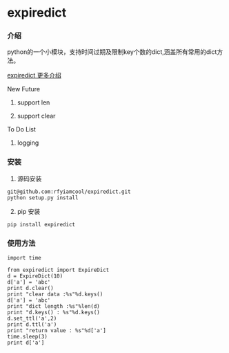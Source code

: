 # expiredict

### 介绍

python的一个小模块，支持时间过期及限制key个数的dict,涵盖所有常用的dict方法。

[expiredict 更多介绍](http://xiaorui.cc  "xiaorui.cc")

New Future
1. support len

2. support clear

To Do List
1. logging

### 安装
1. 源码安装

```
git@github.com:rfyiamcool/expiredict.git
python setup.py install
```
2. pip 安装

```
pip install expiredict
```

### 使用方法

```
import time 

from expiredict import ExpireDict
d = ExpireDict(10)
d['a'] = 'abc'
print d.clear()
print "clear data :%s"%d.keys()
d['a'] = 'abc'
print "dict length :%s"%len(d)
print "d.keys() : %s"%d.keys()
d.set_ttl('a',2)
print d.ttl('a')
print "return value : %s"%d['a']
time.sleep(3)
print d['a']
```
